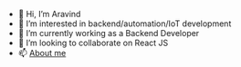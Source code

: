 - 👋 Hi, I’m Aravind
- 👀 I’m interested in backend/automation/IoT development
- 🌱 I’m currently working as a Backend Developer
- 💞️ I’m looking to collaborate on React JS
- 📫 [About me](https://www.aravind.one/)
